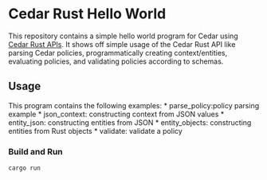 # Cedar Rust Hello World

This repository contains a simple hello world program for Cedar using [Cedar Rust APIs](https://github.com/cedar-policy/cedar/tree/main/cedar-policy). 
It shows off simple usage of the Cedar Rust API like parsing Cedar policies, programmatically creating context/entities, evaluating policies, and validating policies according to schemas.

## Usage

This program contains the following examples:
    * parse_policy:policy parsing example
    * json_context: constructing context from JSON values
    * entity_json: constructing entities from JSON
    * entity_objects: constructing entities from Rust objects
    * validate: validate a policy

### Build and Run
```shell
cargo run
```

